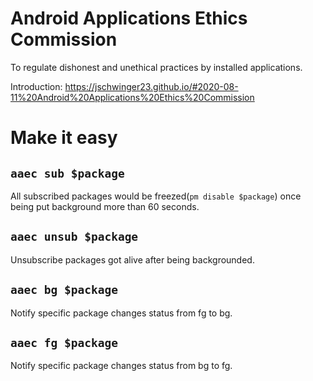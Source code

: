 # Android Applications Ethics Commission

To regulate dishonest and unethical practices by installed applications.

Introduction: https://jschwinger23.github.io/#2020-08-11%20Android%20Applications%20Ethics%20Commission

# Make it easy

## `aaec sub $package`

All subscribed packages would be freezed(`pm disable $package`) once being put background more than 60 seconds.

## `aaec unsub $package`

Unsubscribe packages got alive after being backgrounded.

## `aaec bg $package`

Notify specific package changes status from fg to bg.

## `aaec fg $package`

Notify specific package changes status from bg to fg.
